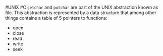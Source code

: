 #UNIX #C
`getchar` and `putchar` are part of the UNIX abstraction known as file. This abstraction is represented by a data structure that among other things contains a table of 5 pointers to functions:
- open
- close
- read
- write
- seek
